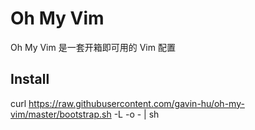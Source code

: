 Oh My Vim
=========
Oh My Vim 是一套开箱即可用的 Vim 配置

Install
---------
curl https://raw.githubusercontent.com/gavin-hu/oh-my-vim/master/bootstrap.sh -L -o  - | sh
